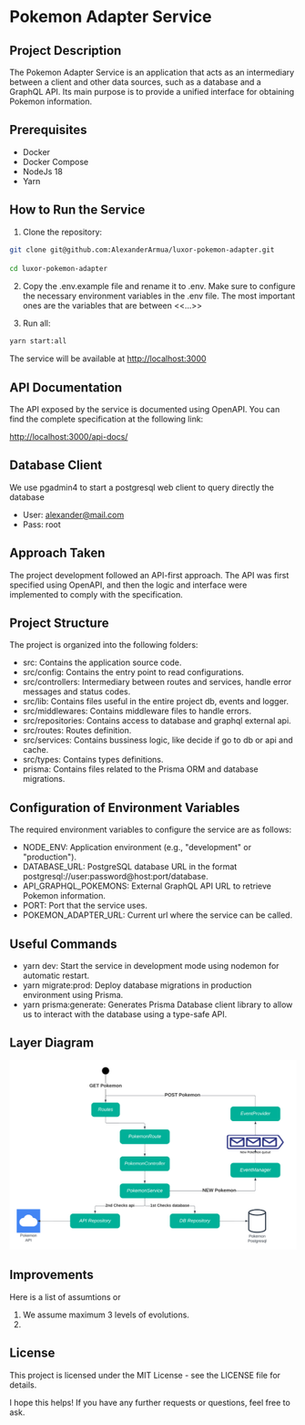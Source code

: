 # Pokemon Adapter Service

## Project Description

The Pokemon Adapter Service is an application that acts as an intermediary between a client and other data sources, such as a database and a GraphQL API. Its main purpose is to provide a unified interface for obtaining Pokemon information.

## Prerequisites

- Docker
- Docker Compose
- NodeJs 18
- Yarn

## How to Run the Service

1. Clone the repository:

```bash
git clone git@github.com:AlexanderArmua/luxor-pokemon-adapter.git

cd luxor-pokemon-adapter
```

2. Copy the .env.example file and rename it to .env. Make sure to configure the necessary environment variables in the .env file. The most important ones are the variables that are between <<...>>

3. Run all:
```bash
yarn start:all
```

The service will be available at [http://localhost:3000](http://localhost:3000)

## API Documentation

The API exposed by the service is documented using OpenAPI. You can find the complete specification at the following link:

[http://localhost:3000/api-docs/](http://localhost:3000/api-docs/)

## Database Client

We use pgadmin4 to start a postgresql web client to query directly the database
- User: alexander@mail.com
- Pass: root

## Approach Taken

The project development followed an API-first approach. The API was first specified using OpenAPI, and then the logic and interface were implemented to comply with the specification.

## Project Structure

The project is organized into the following folders:

- src: Contains the application source code.
- src/config: Contains the entry point to read configurations.
- src/controllers: Intermediary between routes and services, handle error messages and status codes.
- src/lib: Contains files useful in the entire project db, events and logger.
- src/middlewares: Contains middleware files to handle errors.
- src/repositories: Contains access to database and graphql external api.
- src/routes: Routes definition.
- src/services: Contains bussiness logic, like decide if go to db or api and cache.
- src/types: Contains types definitions.
- prisma: Contains files related to the Prisma ORM and database migrations.

## Configuration of Environment Variables

The required environment variables to configure the service are as follows:

- NODE_ENV: Application environment (e.g., "development" or "production").
- DATABASE_URL: PostgreSQL database URL in the format postgresql://user:password@host:port/database.
- API_GRAPHQL_POKEMONS: External GraphQL API URL to retrieve Pokemon information.
- PORT: Port that the service uses.
- POKEMON_ADAPTER_URL: Current url where the service can be called.

## Useful Commands

- yarn dev: Start the service in development mode using nodemon for automatic restart.
- yarn migrate:prod: Deploy database migrations in production environment using Prisma.
- yarn prisma:generate: Generates Prisma Database client library to allow us to interact with the database using a type-safe API.

## Layer Diagram
![Luxor Pokemon Adapter Layer Diagram](./Pokemon%20Luxor%20Adapter.png)

## Improvements
Here is a list of assumtions or 
1. We assume maximum 3 levels of evolutions.
2. 


## License
This project is licensed under the MIT License - see the LICENSE file for details.


I hope this helps! If you have any further requests or questions, feel free to ask.

